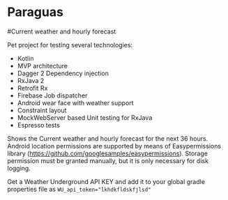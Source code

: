 Paraguas
================

#Current weather and hourly forecast

Pet project for testing several technologies:
- Kotlin
- MVP architecture
- Dagger 2 Dependency injection
- RxJava 2
- Retrofit Rx
- Firebase Job dispatcher
- Android wear face with weather support
- Constraint layout
- MockWebServer based Unit testing for RxJava
- Espresso tests
 
Shows the Current weather and hourly forecast for the next 36 hours. 
Android location  permissions are supported by means of Easypermissions library (https://github.com/googlesamples/easypermissions). Storage permission must be granted manually, but it is only necessary for disk logging.

Get a Weather Underground API KEY and add it to your global gradle properties file as `WU_api_token="lkhdkfldskfjlsd"`